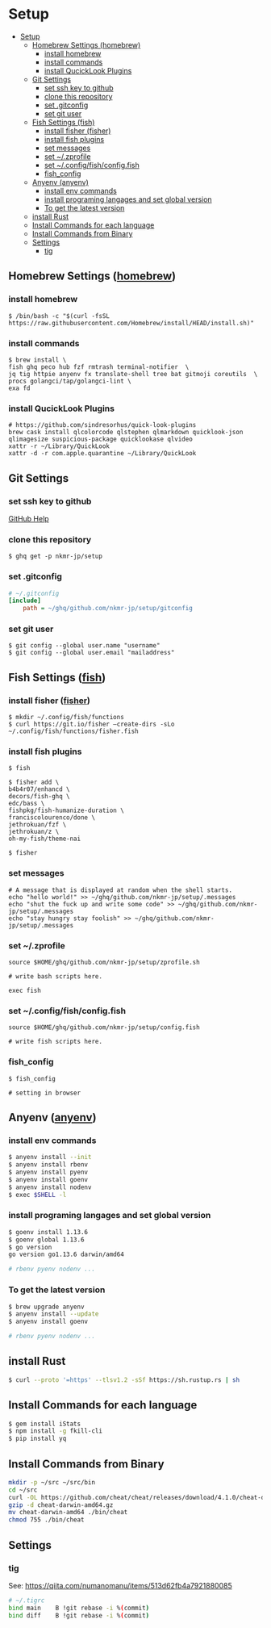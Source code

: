 <!-- @import "[TOC]" {cmd="toc" depthFrom=1 depthTo=6 orderedList=false} -->
# Setup

<!-- code_chunk_output -->

- [Setup](#setup)
  - [Homebrew Settings (homebrew)](#homebrew-settings-homebrew)
    - [install homebrew](#install-homebrew)
    - [install commands](#install-commands)
    - [install QucickLook Plugins](#install-qucicklook-plugins)
  - [Git Settings](#git-settings)
    - [set ssh key to github](#set-ssh-key-to-github)
    - [clone this repository](#clone-this-repository)
    - [set .gitconfig](#set-gitconfig)
    - [set git user](#set-git-user)
  - [Fish Settings (fish)](#fish-settings-fish)
    - [install fisher (fisher)](#install-fisher-fisher)
    - [install fish plugins](#install-fish-plugins)
    - [set messages](#set-messages)
    - [set ~/.zprofile](#set-zprofile)
    - [set ~/.config/fish/config.fish](#set-configfishconfigfish)
    - [fish_config](#fish_config)
  - [Anyenv (anyenv)](#anyenv-anyenv)
    - [install env commands](#install-env-commands)
    - [install programing langages and set global version](#install-programing-langages-and-set-global-version)
    - [To get the latest version](#to-get-the-latest-version)
  - [install Rust](#install-rust)
  - [Install Commands for each language](#install-commands-for-each-language)
  - [Install Commands from Binary](#install-commands-from-binary)
  - [Settings](#settings)
    - [tig](#tig)

<!-- /code_chunk_output -->


## Homebrew Settings ([homebrew](https://brew.sh/index_ja))

### install homebrew

```shell
$ /bin/bash -c "$(curl -fsSL https://raw.githubusercontent.com/Homebrew/install/HEAD/install.sh)"
```

### install commands

```shell
$ brew install \
fish ghq peco hub fzf rmtrash terminal-notifier  \
jq tig httpie anyenv fx translate-shell tree bat gitmoji coreutils  \
procs golangci/tap/golangci-lint \
exa fd
```

### install QucickLook Plugins

```shell
# https://github.com/sindresorhus/quick-look-plugins
brew cask install qlcolorcode qlstephen qlmarkdown quicklook-json qlimagesize suspicious-package quicklookase qlvideo
xattr -r ~/Library/QuickLook
xattr -d -r com.apple.quarantine ~/Library/QuickLook
```

## Git Settings

### set ssh key to github

[GitHub Help](https://help.github.com/en/github/authenticating-to-github/generating-a-new-ssh-key-and-adding-it-to-the-ssh-agent)

### clone this repository
```shell
$ ghq get -p nkmr-jp/setup
```

### set .gitconfig
```ini
# ~/.gitconfig
[include]
    path = ~/ghq/github.com/nkmr-jp/setup/gitconfig
```

### set git user
```
$ git config --global user.name "username"
$ git config --global user.email "mailaddress"
```

## Fish Settings ([fish](https://fishshell.com/))

### install fisher ([fisher](https://github.com/jorgebucaran/fisher))
```
$ mkdir ~/.config/fish/functions
$ curl https://git.io/fisher —create-dirs -sLo ~/.config/fish/functions/fisher.fish
``` 

### install fish plugins
```
$ fish

$ fisher add \
b4b4r07/enhancd \
decors/fish-ghq \
edc/bass \
fishpkg/fish-humanize-duration \
franciscolourenco/done \
jethrokuan/fzf \
jethrokuan/z \
oh-my-fish/theme-nai

$ fisher
```

### set messages
```shell
# A message that is displayed at random when the shell starts.
echo "hello world!" >> ~/ghq/github.com/nkmr-jp/setup/.messages
echo "shut the fuck up and write some code" >> ~/ghq/github.com/nkmr-jp/setup/.messages
echo "stay hungry stay foolish" >> ~/ghq/github.com/nkmr-jp/setup/.messages
```

### set ~/.zprofile
```shell
source $HOME/ghq/github.com/nkmr-jp/setup/zprofile.sh

# write bash scripts here.

exec fish
```

### set ~/.config/fish/config.fish
```shell
source $HOME/ghq/github.com/nkmr-jp/setup/config.fish

# write fish scripts here.
```

### fish_config
```shell
$ fish_config

# setting in browser
```

## Anyenv ([anyenv](https://github.com/anyenv/anyenv))

### install env commands

```sh
$ anyenv install --init
$ anyenv install rbenv
$ anyenv install pyenv
$ anyenv install goenv
$ anyenv install nodenv
$ exec $SHELL -l
```

### install programing langages and set global version
```sh
$ goenv install 1.13.6
$ goenv global 1.13.6
$ go version
go version go1.13.6 darwin/amd64

# rbenv pyenv nodenv ...

```

### To get the latest version
```sh
$ brew upgrade anyenv
$ anyenv install --update
$ anyenv install goenv

# rbenv pyenv nodenv ...
```

## install Rust
```sh
$ curl --proto '=https' --tlsv1.2 -sSf https://sh.rustup.rs | sh
```

## Install Commands for each language
```sh
$ gem install iStats
$ npm install -g fkill-cli
$ pip install yq
```

## Install Commands from Binary
```sh
mkdir -p ~/src ~/src/bin
cd ~/src
curl -OL https://github.com/cheat/cheat/releases/download/4.1.0/cheat-darwin-amd64.gz
gzip -d cheat-darwin-amd64.gz
mv cheat-darwin-amd64 ./bin/cheat
chmod 755 ./bin/cheat
```

## Settings

### tig

See: https://qiita.com/numanomanu/items/513d62fb4a7921880085

```sh
# ~/.tigrc
bind main    B !git rebase -i %(commit)
bind diff    B !git rebase -i %(commit)
```
